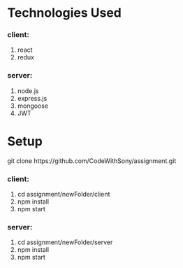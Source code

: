 <h1>Technologies Used</h1>
<h3>client:</h3>

1. react
2. redux

<h3>server:</h3>

1. node.js
2. express.js
3. mongoose
4. JWT

<h1>Setup</h1>
git clone https://github.com/CodeWithSony/assignment.git

<h3>client:</h3>

1. cd assignment/newFolder/client
2. npm install
3. npm start

<h3>server:</h3>

1. cd assignment/newFolder/server
2. npm install
3. npm start